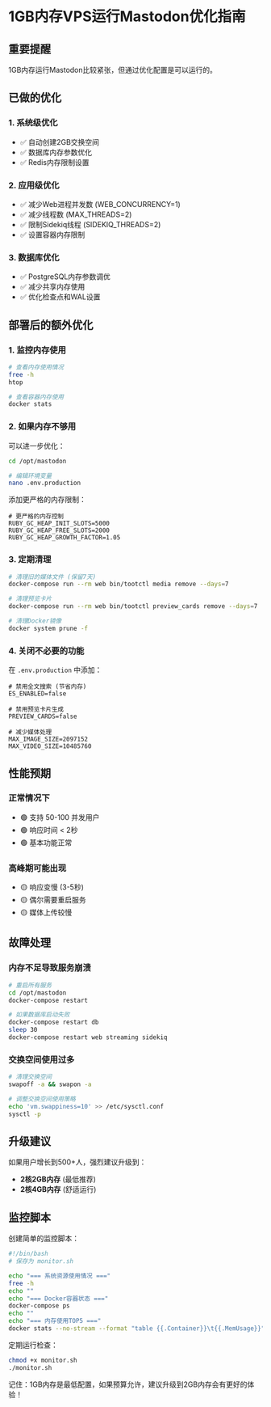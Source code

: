 # 1GB内存VPS运行Mastodon优化指南

## 重要提醒
1GB内存运行Mastodon比较紧张，但通过优化配置是可以运行的。

## 已做的优化

### 1. 系统级优化
- ✅ 自动创建2GB交换空间
- ✅ 数据库内存参数优化
- ✅ Redis内存限制设置

### 2. 应用级优化
- ✅ 减少Web进程并发数 (WEB_CONCURRENCY=1)
- ✅ 减少线程数 (MAX_THREADS=2)
- ✅ 限制Sidekiq线程 (SIDEKIQ_THREADS=2)
- ✅ 设置容器内存限制

### 3. 数据库优化
- ✅ PostgreSQL内存参数调优
- ✅ 减少共享内存使用
- ✅ 优化检查点和WAL设置

## 部署后的额外优化

### 1. 监控内存使用
```bash
# 查看内存使用情况
free -h
htop

# 查看容器内存使用
docker stats
```

### 2. 如果内存不够用
可以进一步优化：

```bash
cd /opt/mastodon

# 编辑环境变量
nano .env.production
```

添加更严格的内存限制：
```
# 更严格的内存控制
RUBY_GC_HEAP_INIT_SLOTS=5000
RUBY_GC_HEAP_FREE_SLOTS=2000
RUBY_GC_HEAP_GROWTH_FACTOR=1.05
```

### 3. 定期清理
```bash
# 清理旧的媒体文件 (保留7天)
docker-compose run --rm web bin/tootctl media remove --days=7

# 清理预览卡片
docker-compose run --rm web bin/tootctl preview_cards remove --days=7

# 清理Docker镜像
docker system prune -f
```

### 4. 关闭不必要的功能
在 `.env.production` 中添加：
```
# 禁用全文搜索 (节省内存)
ES_ENABLED=false

# 禁用预览卡片生成
PREVIEW_CARDS=false

# 减少媒体处理
MAX_IMAGE_SIZE=2097152
MAX_VIDEO_SIZE=10485760
```

## 性能预期

### 正常情况下
- 🟢 支持 50-100 并发用户
- 🟢 响应时间 < 2秒
- 🟢 基本功能正常

### 高峰期可能出现
- 🟡 响应变慢 (3-5秒)
- 🟡 偶尔需要重启服务
- 🟡 媒体上传较慢

## 故障处理

### 内存不足导致服务崩溃
```bash
# 重启所有服务
cd /opt/mastodon
docker-compose restart

# 如果数据库启动失败
docker-compose restart db
sleep 30
docker-compose restart web streaming sidekiq
```

### 交换空间使用过多
```bash
# 清理交换空间
swapoff -a && swapon -a

# 调整交换空间使用策略
echo 'vm.swappiness=10' >> /etc/sysctl.conf
sysctl -p
```

## 升级建议

如果用户增长到500+人，强烈建议升级到：
- **2核2GB内存** (最低推荐)
- **2核4GB内存** (舒适运行)

## 监控脚本

创建简单的监控脚本：
```bash
#!/bin/bash
# 保存为 monitor.sh

echo "=== 系统资源使用情况 ==="
free -h
echo ""
echo "=== Docker容器状态 ==="
docker-compose ps
echo ""
echo "=== 内存使用TOP5 ==="
docker stats --no-stream --format "table {{.Container}}\t{{.MemUsage}}" | head -6
```

定期运行检查：
```bash
chmod +x monitor.sh
./monitor.sh
```

记住：1GB内存是最低配置，如果预算允许，建议升级到2GB内存会有更好的体验！